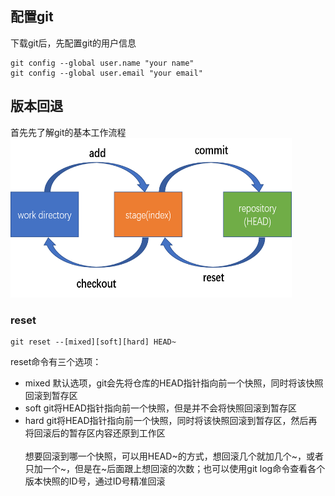 ## 配置git
下载git后，先配置git的用户信息
```
git config --global user.name "your name"
git config --global user.email "your email"
```
## 版本回退
首先先了解git的基本工作流程<br>
<img src="../images/workflow.png" width="450" height="255">
### reset
```
git reset --[mixed][soft][hard] HEAD~
```
reset命令有三个选项：
* mixed		默认选项，git会先将仓库的HEAD指针指向前一个快照，同时将该快照回滚到暂存区
* soft		git将HEAD指针指向前一个快照，但是并不会将快照回滚到暂存区
* hard 		git将HEAD指针指向前一个快照，同时将该快照回滚到暂存区，然后再将回滚后的暂存区内容还原到工作区
<br><br>
想要回滚到哪一个快照，可以用HEAD\~的方式，想回滚几个就加几个\~，或者只加一个\~，但是在~后面跟上想回滚的次数；也可以使用git log命令查看各个版本快照的ID号，通过ID号精准回滚